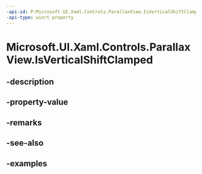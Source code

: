 ```yaml
---
-api-id: P:Microsoft.UI.Xaml.Controls.ParallaxView.IsVerticalShiftClamped
-api-type: winrt property
---
```


<!-- Property syntax.
public bool IsVerticalShiftClamped { get;  set; }
-->

# Microsoft.UI.Xaml.Controls.ParallaxView.IsVerticalShiftClamped

## -description

## -property-value

## -remarks

## -see-also

## -examples

